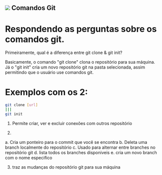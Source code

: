 ## <img src="https://skillicons.dev/icons?i=git" /> Comandos Git 

# Respondendo as perguntas sobre os comandos git.

Primeiramente, qual é a diferença entre git clone & git init?

Basicamente, o comando "git clone" clona o repositório para sua máquina.
Já o "git init" cria um novo repositório git na pasta selecionada, assim permitindo que o usuário use comandos git.

# Exemplos com os 2:

```sh
git clone [url]
|||
git init 
```

1) Permite criar, ver e excluir conexões com outros repositório

2)

a. Cria um ponteiro para o commit que você se encontra
b. Deleta uma branch localmente do repositório
c. Usado para alternar entre branches no repositório git
d. lista todos os branches disponiveis
e. cria um novo branch com o nome especifico

3) traz as mudanças do repositório git para sua máquina
